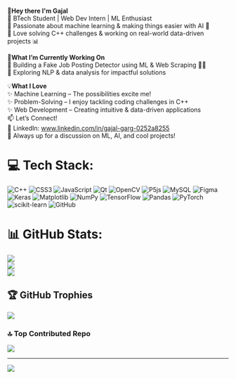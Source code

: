 👋**Hey there I'm Gajal** <br>
🔹 BTech Student | Web Dev Intern | ML Enthusiast <br>
🔹 Passionate about machine learning & making things easier with AI 🤖 <br>
🔹 Love solving C++ challenges & working on real-world data-driven projects 📊 <br>

🚀**What I’m Currently Working On** <br>
🔹 Building a Fake Job Posting Detector using ML & Web Scraping 🕵️‍♂️ <br>
🔹 Exploring NLP & data analysis for impactful solutions <br>

💡**What I Love** <br>
✨ Machine Learning – The possibilities excite me! <br>
✨ Problem-Solving – I enjoy tackling coding challenges in C++ <br>
✨ Web Development – Creating intuitive & data-driven applications <br>
📫 Let’s Connect! <br>
🔗 LinkedIn: www.linkedin.com/in/gajal-garg-0252a8255 <br>
💬 Always up for a discussion on ML, AI, and cool projects! <br>

# 💻 Tech Stack:
![C++](https://img.shields.io/badge/c++-%2300599C.svg?style=for-the-badge&logo=c%2B%2B&logoColor=white) ![CSS3](https://img.shields.io/badge/css3-%231572B6.svg?style=for-the-badge&logo=css3&logoColor=white) ![JavaScript](https://img.shields.io/badge/javascript-%23323330.svg?style=for-the-badge&logo=javascript&logoColor=%23F7DF1E) ![Qt](https://img.shields.io/badge/Qt-%23217346.svg?style=for-the-badge&logo=Qt&logoColor=white) ![OpenCV](https://img.shields.io/badge/opencv-%23white.svg?style=for-the-badge&logo=opencv&logoColor=white) ![P5js](https://img.shields.io/badge/p5.js-ED225D?style=for-the-badge&logo=p5.js&logoColor=FFFFFF) ![MySQL](https://img.shields.io/badge/mysql-4479A1.svg?style=for-the-badge&logo=mysql&logoColor=white) ![Figma](https://img.shields.io/badge/figma-%23F24E1E.svg?style=for-the-badge&logo=figma&logoColor=white) ![Keras](https://img.shields.io/badge/Keras-%23D00000.svg?style=for-the-badge&logo=Keras&logoColor=white) ![Matplotlib](https://img.shields.io/badge/Matplotlib-%23ffffff.svg?style=for-the-badge&logo=Matplotlib&logoColor=black) ![NumPy](https://img.shields.io/badge/numpy-%23013243.svg?style=for-the-badge&logo=numpy&logoColor=white) ![TensorFlow](https://img.shields.io/badge/TensorFlow-%23FF6F00.svg?style=for-the-badge&logo=TensorFlow&logoColor=white) ![Pandas](https://img.shields.io/badge/pandas-%23150458.svg?style=for-the-badge&logo=pandas&logoColor=white) ![PyTorch](https://img.shields.io/badge/PyTorch-%23EE4C2C.svg?style=for-the-badge&logo=PyTorch&logoColor=white) ![scikit-learn](https://img.shields.io/badge/scikit--learn-%23F7931E.svg?style=for-the-badge&logo=scikit-learn&logoColor=white) ![GitHub](https://img.shields.io/badge/github-%23121011.svg?style=for-the-badge&logo=github&logoColor=white)
# 📊 GitHub Stats:
![](https://github-readme-stats.vercel.app/api?username=gajalgarg09&theme=gruvbox&hide_border=false&include_all_commits=false&count_private=false)<br/>
![](https://nirzak-streak-stats.vercel.app/?user=gajalgarg09&theme=gruvbox&hide_border=false)<br/>
![](https://github-readme-stats.vercel.app/api/top-langs/?username=gajalgarg09&theme=gruvbox&hide_border=false&include_all_commits=false&count_private=false&layout=compact)

## 🏆 GitHub Trophies
![](https://github-profile-trophy.vercel.app/?username=gajalgarg09&theme=onedark&no-frame=false&no-bg=true&margin-w=4)

### 🔝 Top Contributed Repo
![](https://github-contributor-stats.vercel.app/api?username=gajalgarg09&limit=5&theme=dark&combine_all_yearly_contributions=true)

---
[![](https://visitcount.itsvg.in/api?id=gajalgarg09&icon=0&color=6)](https://visitcount.itsvg.in)

<!-- Proudly created with GPRM ( https://gprm.itsvg.in ) -->
